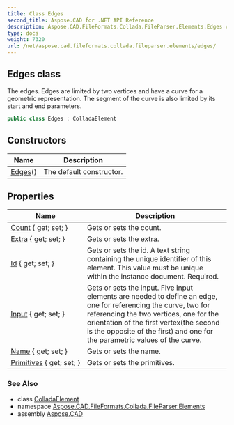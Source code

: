 ```yaml
---
title: Class Edges
second_title: Aspose.CAD for .NET API Reference
description: Aspose.CAD.FileFormats.Collada.FileParser.Elements.Edges class. The edges. Edges are limited by two vertices and have a curve for a geometric representation. The segment of the curve is also limited by its start and end parameters
type: docs
weight: 7320
url: /net/aspose.cad.fileformats.collada.fileparser.elements/edges/
---
```

## Edges class

The edges. Edges are limited by two vertices and have a curve for a geometric representation. The segment of the curve is also limited by its start and end parameters.

```csharp
public class Edges : ColladaElement
```

## Constructors

| Name | Description |
| --- | --- |
| [Edges](edges/)() | The default constructor. |

## Properties

| Name | Description |
| --- | --- |
| [Count](../../aspose.cad.fileformats.collada.fileparser.elements/edges/count/) { get; set; } | Gets or sets the count. |
| [Extra](../../aspose.cad.fileformats.collada.fileparser.elements/edges/extra/) { get; set; } | Gets or sets the extra. |
| [Id](../../aspose.cad.fileformats.collada.fileparser.elements/edges/id/) { get; set; } | Gets or sets the id. A text string containing the unique identifier of this element. This value must be unique within the instance document. Required. |
| [Input](../../aspose.cad.fileformats.collada.fileparser.elements/edges/input/) { get; set; } | Gets or sets the input. Five input elements are needed to define an edge, one for referencing the curve, two for referencing the two vertices, one for the orientation of the first vertex(the second is the opposite of the first) and one for the parametric values of the curve. |
| [Name](../../aspose.cad.fileformats.collada.fileparser.elements/edges/name/) { get; set; } | Gets or sets the name. |
| [Primitives](../../aspose.cad.fileformats.collada.fileparser.elements/edges/primitives/) { get; set; } | Gets or sets the primitives. |

### See Also

* class [ColladaElement](../colladaelement/)
* namespace [Aspose.CAD.FileFormats.Collada.FileParser.Elements](../../aspose.cad.fileformats.collada.fileparser.elements/)
* assembly [Aspose.CAD](../../)


